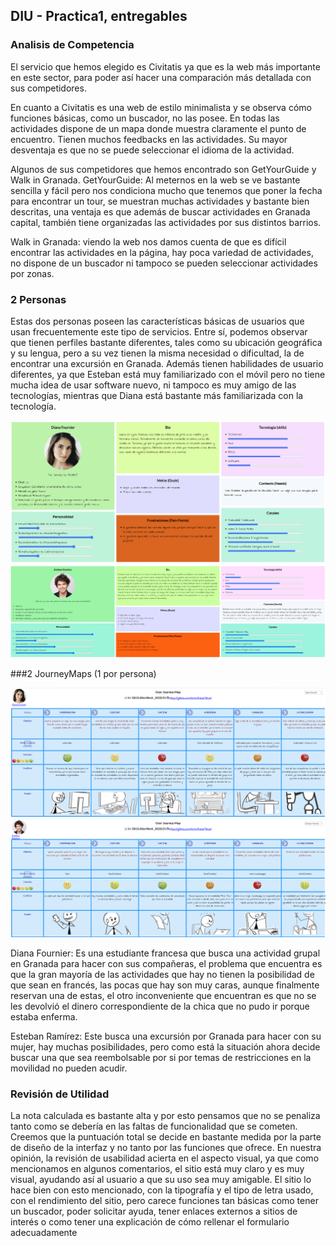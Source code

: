 ## DIU - Practica1, entregables



### Analisis de Competencia

El servicio que hemos elegido es Civitatis ya que es la web más importante en este sector, para poder así hacer una comparación más detallada con sus competidores.

En cuanto a Civitatis es una web de estilo minimalista y se observa cómo funciones básicas, como un buscador, no las posee. En todas las actividades dispone de un mapa donde muestra claramente el punto de encuentro. Tienen muchos feedbacks en las actividades. Su mayor desventaja es que no se puede seleccionar el idioma de la actividad.

Algunos de sus competidores que hemos encontrado son GetYourGuide y Walk in Granada.
GetYourGuide: Al meternos en la web se ve bastante sencilla y fácil pero nos condiciona mucho que tenemos que poner la fecha para encontrar un tour, se muestran muchas actividades y bastante bien descritas, una ventaja es que además de buscar actividades en Granada capital, también tiene organizadas las actividades por sus distintos barrios.

Walk in Granada: viendo la web nos damos cuenta de que es difícil encontrar las actividades en la página, hay poca variedad de actividades, no dispone de un buscador  ni tampoco se pueden seleccionar actividades por zonas.

### 2 Personas

Estas dos personas poseen las características básicas de usuarios que usan frecuentemente este tipo de servicios. Entre sí, podemos observar que tienen perfiles bastante diferentes, tales como su ubicación geográfica y su lengua, pero a su vez tienen la misma necesidad o dificultad, la de encontrar una excursión en Granada. Además tienen habilidades de usuario diferentes, ya que Esteban está muy familiarizado con el móvil pero no tiene mucha idea de usar software nuevo, ni tampoco es muy amigo de las tecnologías, mientras que Diana está bastante más familiarizada con la tecnología.

![](../img/Diana_Bio.png)
![](../img/Esteban_Bio.png)

###2 JourneyMaps (1 por persona)

![](../img/Mapa_Diana.png)
![](../img/Mapa_Esteban.png)

Diana Fournier:
Es una estudiante francesa que busca una actividad grupal en Granada para hacer con sus compañeras,  el problema que encuentra es que la gran mayoría de las actividades que hay no tienen la posibilidad de que sean en francés, las pocas que hay son muy caras, aunque finalmente reservan una de estas, el otro inconveniente que encuentran es que no se les devolvió el dinero correspondiente de la chica que no pudo ir porque estaba enferma.

Esteban Ramírez:
Este busca una excursión por Granada para hacer con su mujer, hay muchas posibilidades, pero como está la situación ahora decide buscar una que sea reembolsable por si por temas de restricciones en la movilidad no pueden acudir.



### Revisión de Utilidad
La nota calculada es bastante alta y por esto pensamos que no se penaliza tanto como se debería en las faltas de funcionalidad que se cometen. Creemos que la puntuación total se decide en bastante medida por la parte de diseño de la interfaz y no tanto por las funciones que ofrece. En nuestra opinión, la revisión de usabilidad acierta en el aspecto visual, ya que como mencionamos en algunos comentarios, el sitio está muy claro y es muy visual, ayudando así al usuario a que su uso sea muy amigable. El sitio lo hace bien con esto mencionado, con la tipografía y el tipo de letra usado, con el rendimiento del sitio, pero carece funciones tan básicas como tener un buscador, poder solicitar ayuda, tener enlaces externos a sitios de interés o como tener una explicación de cómo rellenar el formulario adecuadamente
